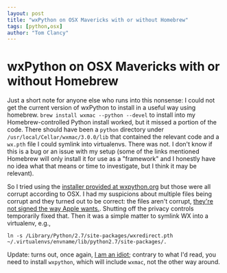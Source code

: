 ```yaml
---
layout: post
title: "wxPython on OSX Mavericks with or without Homebrew"
tags: [python,osx]
author: "Tom Clancy"
---
```


# wxPython on OSX Mavericks with or without Homebrew

Just a short note for anyone else who runs into this nonsense: I could not get the current version of wxPython to install in a useful way using homebrew. `brew install wxmac --python --devel` to install into my Homebrew-controlled Python install worked, but it missed a portion of the code. There should have been a `python` directory under `/usr/local/Cellar/wxmac/3.0.0/lib` that contained the relevant code and a `wx.pth` file I could symlink into virtualenvs. There was not. I don't know if this is a bug or an issue with my setup (some of the links mentioned Homebrew will only install it for use as a "framework" and I honestly have no idea what that means or time to investigate, but I think it may be relevant).

So I tried using the [installer provided at wxpython.org](http://www.wxpython.org/download.php) but those were all corrupt according to OSX. I had my suspicions about multiple files being corrupt and they turned out to be correct: the files aren't corrupt, [they're not signed the way Apple wants.](http://stackoverflow.com/questions/21223717/install-wxpython-on-mac-os-mavericks). Shutting off the privacy controls temporarily fixed that. Then it was a simple matter to symlink WX into a virtualenv, e.g., 

`ln -s /Library/Python/2.7/site-packages/wxredirect.pth ~/.virtualenvs/envname/lib/python2.7/site-packages/.`

Update: turns out, once again, [I am an idiot](https://github.com/Homebrew/homebrew/issues/28583#issuecomment-40958167); contrary to what I'd read, you need to install `wxpython`, which will include `wxmac`, not the other way around.
